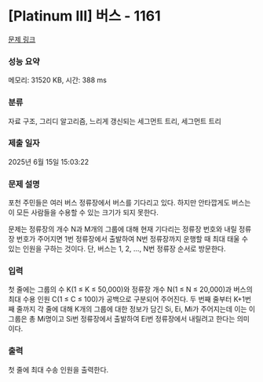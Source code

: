 # [Platinum III] 버스 - 1161 

[문제 링크](https://www.acmicpc.net/problem/1161) 

### 성능 요약

메모리: 31520 KB, 시간: 388 ms

### 분류

자료 구조, 그리디 알고리즘, 느리게 갱신되는 세그먼트 트리, 세그먼트 트리

### 제출 일자

2025년 6월 15일 15:03:22

### 문제 설명

<p>포천 주민들은 여러 버스 정류장에서 버스를 기다리고 있다. 하지만 안타깝게도 버스는 이 모든 사람들을 수용할 수 있는 크기가 되지 못한다. </p>

<p>문제는 정류장의 개수 N과 M개의 그룹에 대해 현재 기다리는 정류장 번호와 내릴 정류장 번호가 주어지면 1번 정류장에서 출발하여 N번 정류장까지 운행할 때 최대 태울 수 있는 인원을 구하는 것이다. 단, 버스는 1, 2, …, N번 정류장 순서로 방문한다.</p>

### 입력 

 <p>첫 줄에는 그룹의 수 K(1 ≤ K ≤ 50,000)와 정류장 개수 N(1 ≤ N ≤ 20,000)과 버스의 최대 수용 인원 C(1 ≤ C ≤ 100)가 공백으로 구분되어 주어진다. 두 번째 줄부터 K+1번째 줄까지 각 줄에 대해 K개의 그룹에 대한 정보가 담긴 Si, Ei, Mi가 주어지는데 이는 이 그룹은 총 Mi명이고 Si번 정류장에서 출발하여 Ei번 정류장에서 내릴려고 한다는 의미이다.</p>

### 출력 

 <p>첫 줄에 최대 수송 인원을 출력한다.</p>

